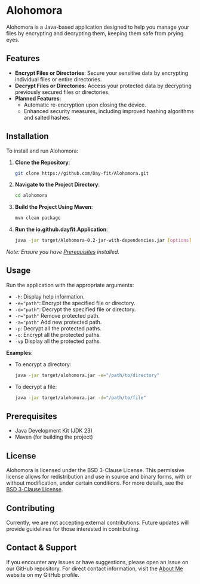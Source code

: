# Alohomora

Alohomora is a Java-based application designed to help you manage your files by encrypting and decrypting them, keeping them safe from prying eyes.

## Features

- **Encrypt Files or Directories**: Secure your sensitive data by encrypting individual files or entire directories.
- **Decrypt Files or Directories**: Access your protected data by decrypting previously secured files or directories.
- **Planned Features**:
    - Automatic re-encryption upon closing the device.
    - Enhanced security measures, including improved hashing algorithms and salted hashes.

## Installation

To install and run Alohomora:

1. **Clone the Repository**:
   ```bash
   git clone https://github.com/Day-fit/Alohomora.git
   ```
2. **Navigate to the Project Directory**:
   ```bash
   cd alohomora
   ```
3. **Build the Project Using Maven**:
   ```bash
   mvn clean package
   ```
4. **Run the io.github.dayfit.Application**:
   ```bash
   java -jar target/Alohomora-0.2-jar-with-dependencies.jar [options]
   ```

*Note: Ensure you have [Prerequisites](#prerequisites) installed.*

## Usage

Run the application with the appropriate arguments:

- `-h`: Display help information.
- `-e="path"`: Encrypt the specified file or directory.
- `-d="path"`: Decrypt the specified file or directory.
- `-r="path"` Remove protected path.
- `-a="path"` Add new protected path.
- `-p`: Decrypt all the protected paths.
- `-o`: Encrypt all the protected paths.
- `-vp` Display all the protected paths.

**Examples**:

- To encrypt a directory:
  ```bash
  java -jar target/alohomora.jar -e="/path/to/directory"
  ```
- To decrypt a file:
  ```bash
  java -jar target/alohomora.jar -d="/path/to/file"
  ```

## Prerequisites

- Java Development Kit (JDK 23)
- Maven (for building the project)

## License

Alohomora is licensed under the BSD 3-Clause License. This permissive license allows for redistribution and use in source and binary forms, with or without modification, under certain conditions. For more details, see the [BSD 3-Clause License](https://opensource.org/licenses/BSD-3-Clause).

## Contributing

Currently, we are not accepting external contributions. Future updates will provide guidelines for those interested in contributing.

## Contact & Support

If you encounter any issues or have suggestions, please open an issue on our GitHub repository. For direct contact information, visit the [About Me](https://day-fit.github.io) website on my GitHub profile.
